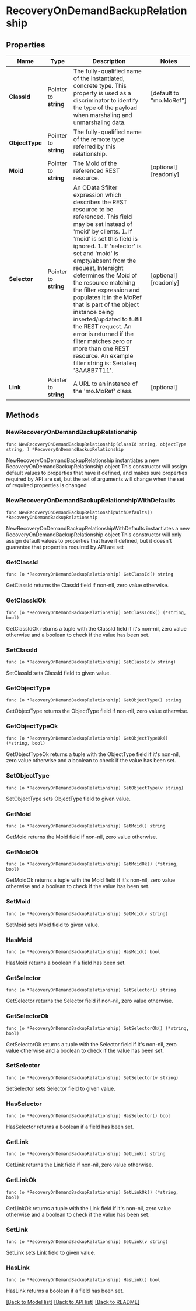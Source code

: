 # RecoveryOnDemandBackupRelationship

## Properties

Name | Type | Description | Notes
------------ | ------------- | ------------- | -------------
**ClassId** | Pointer to **string** | The fully-qualified name of the instantiated, concrete type. This property is used as a discriminator to identify the type of the payload when marshaling and unmarshaling data. | [default to "mo.MoRef"]
**ObjectType** | Pointer to **string** | The fully-qualified name of the remote type referred by this relationship. | 
**Moid** | Pointer to **string** | The Moid of the referenced REST resource. | [optional] [readonly] 
**Selector** | Pointer to **string** | An OData $filter expression which describes the REST resource to be referenced. This field may be set instead of &#39;moid&#39; by clients. 1. If &#39;moid&#39; is set this field is ignored. 1. If &#39;selector&#39; is set and &#39;moid&#39; is empty/absent from the request, Intersight determines the Moid of the resource matching the filter expression and populates it in the MoRef that is part of the object instance being inserted/updated to fulfill the REST request. An error is returned if the filter matches zero or more than one REST resource. An example filter string is: Serial eq &#39;3AA8B7T11&#39;. | [optional] [readonly] 
**Link** | Pointer to **string** | A URL to an instance of the &#39;mo.MoRef&#39; class. | [optional] 

## Methods

### NewRecoveryOnDemandBackupRelationship

`func NewRecoveryOnDemandBackupRelationship(classId string, objectType string, ) *RecoveryOnDemandBackupRelationship`

NewRecoveryOnDemandBackupRelationship instantiates a new RecoveryOnDemandBackupRelationship object
This constructor will assign default values to properties that have it defined,
and makes sure properties required by API are set, but the set of arguments
will change when the set of required properties is changed

### NewRecoveryOnDemandBackupRelationshipWithDefaults

`func NewRecoveryOnDemandBackupRelationshipWithDefaults() *RecoveryOnDemandBackupRelationship`

NewRecoveryOnDemandBackupRelationshipWithDefaults instantiates a new RecoveryOnDemandBackupRelationship object
This constructor will only assign default values to properties that have it defined,
but it doesn't guarantee that properties required by API are set

### GetClassId

`func (o *RecoveryOnDemandBackupRelationship) GetClassId() string`

GetClassId returns the ClassId field if non-nil, zero value otherwise.

### GetClassIdOk

`func (o *RecoveryOnDemandBackupRelationship) GetClassIdOk() (*string, bool)`

GetClassIdOk returns a tuple with the ClassId field if it's non-nil, zero value otherwise
and a boolean to check if the value has been set.

### SetClassId

`func (o *RecoveryOnDemandBackupRelationship) SetClassId(v string)`

SetClassId sets ClassId field to given value.


### GetObjectType

`func (o *RecoveryOnDemandBackupRelationship) GetObjectType() string`

GetObjectType returns the ObjectType field if non-nil, zero value otherwise.

### GetObjectTypeOk

`func (o *RecoveryOnDemandBackupRelationship) GetObjectTypeOk() (*string, bool)`

GetObjectTypeOk returns a tuple with the ObjectType field if it's non-nil, zero value otherwise
and a boolean to check if the value has been set.

### SetObjectType

`func (o *RecoveryOnDemandBackupRelationship) SetObjectType(v string)`

SetObjectType sets ObjectType field to given value.


### GetMoid

`func (o *RecoveryOnDemandBackupRelationship) GetMoid() string`

GetMoid returns the Moid field if non-nil, zero value otherwise.

### GetMoidOk

`func (o *RecoveryOnDemandBackupRelationship) GetMoidOk() (*string, bool)`

GetMoidOk returns a tuple with the Moid field if it's non-nil, zero value otherwise
and a boolean to check if the value has been set.

### SetMoid

`func (o *RecoveryOnDemandBackupRelationship) SetMoid(v string)`

SetMoid sets Moid field to given value.

### HasMoid

`func (o *RecoveryOnDemandBackupRelationship) HasMoid() bool`

HasMoid returns a boolean if a field has been set.

### GetSelector

`func (o *RecoveryOnDemandBackupRelationship) GetSelector() string`

GetSelector returns the Selector field if non-nil, zero value otherwise.

### GetSelectorOk

`func (o *RecoveryOnDemandBackupRelationship) GetSelectorOk() (*string, bool)`

GetSelectorOk returns a tuple with the Selector field if it's non-nil, zero value otherwise
and a boolean to check if the value has been set.

### SetSelector

`func (o *RecoveryOnDemandBackupRelationship) SetSelector(v string)`

SetSelector sets Selector field to given value.

### HasSelector

`func (o *RecoveryOnDemandBackupRelationship) HasSelector() bool`

HasSelector returns a boolean if a field has been set.

### GetLink

`func (o *RecoveryOnDemandBackupRelationship) GetLink() string`

GetLink returns the Link field if non-nil, zero value otherwise.

### GetLinkOk

`func (o *RecoveryOnDemandBackupRelationship) GetLinkOk() (*string, bool)`

GetLinkOk returns a tuple with the Link field if it's non-nil, zero value otherwise
and a boolean to check if the value has been set.

### SetLink

`func (o *RecoveryOnDemandBackupRelationship) SetLink(v string)`

SetLink sets Link field to given value.

### HasLink

`func (o *RecoveryOnDemandBackupRelationship) HasLink() bool`

HasLink returns a boolean if a field has been set.


[[Back to Model list]](../README.md#documentation-for-models) [[Back to API list]](../README.md#documentation-for-api-endpoints) [[Back to README]](../README.md)


